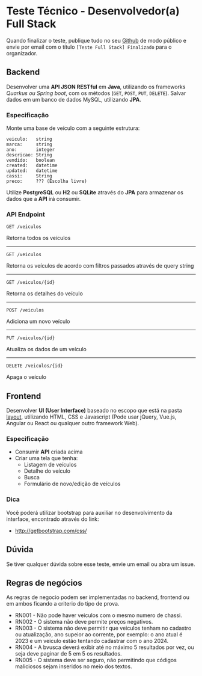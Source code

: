 # Teste Técnico - Desenvolvedor(a) Full Stack

Quando finalizar o teste, publique tudo no seu [Github](https://github.com) de modo público e envie por email com o título `[Teste Full Stack] Finalizado` para o organizador.

## Backend

Desenvolver uma **API JSON RESTful** em **Java**, utilizando os frameworks *Quarkus ou Spring boot*, com os métodos (`GET`, `POST`, `PUT`, `DELETE`).
Salvar dados em um banco de dados MySQL, utilizando **JPA**.

### Especificação

Monte uma base de veículo com a seguinte estrutura:

```
veiculo:   string
marca:     string
ano:       integer
descricao: String
vendido:   boolean
created:   datetime
updated:   datetime
cassi:     String
preco:     ??? (Escolha livre)
```

Utilize **PostgreSQL** ou **H2** ou **SQLite** através do **JPA** para armazenar os dados que a **API** irá consumir.

### API Endpoint

`GET /veiculos`

Retorna todos os veículos

---

`GET /veiculos`

Retorna os veículos de acordo com filtros passados através de query string

---

`GET /veiculos/{id}`

Retorna os detalhes do veículo

---

`POST /veiculos`

Adiciona um novo veículo

---

`PUT /veiculos/{id}`

Atualiza os dados de um veículo

---

`DELETE /veiculos/{id}`

Apaga o veículo


## Frontend

Desenvolver **UI (User Interface)** baseado no escopo que está na pasta [layout](https://github.com/hsmiranda/Teste-Desenv-FullStack/tree/master/layout), utilizando HTML, CSS e Javascript (Pode usar jQuery, Vue.js, Angular ou React ou qualquer outro framework Web).

### Especificação

- Consumir **API** criada acima
- Criar uma tela que tenha:
    - Listagem de veículos
    - Detalhe do veículo
    - Busca
    - Formulário de novo/edição de veículos

### Dica

Você poderá utilizar bootstrap para auxiliar no desenvolvimento da interface, encontrado através do link:

- http://getbootstrap.com/css/

## Dúvida

Se tiver qualquer dúvida sobre esse teste, envie um email ou abra um issue.

## Regras de negócios

As regras de negocio podem ser implementadas no backend, frontend ou em ambos ficando a criterio do tipo de prova.

- RN001 - Não pode haver veiculos com o mesmo numero de chassi.
- RN002 - O sistema não deve permite preços negativos.
- RN003 - O sistema não deve permitir que veiculos tenham no cadastro ou atualização, ano supeior ao corrente, por exemplo: o ano atual é 2023 e um veiculo estão tentando cadastrar com o ano 2024.
- RN004 - A bvusca deverá exibir até no máximo 5 resultados por vez, ou seja deve paginar de 5 em 5 os resultados.
- RN005 - O sistema deve ser seguro, não permitindo que códigos maliciosos sejam inseridos no meio dos textos.
